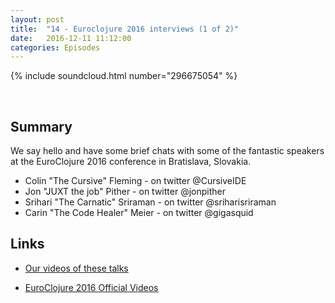 ```yaml
---
layout: post
title:  "14 - Euroclojure 2016 interviews (1 of 2)"
date:   2016-12-11 11:12:00
categories: Episodes
---
```


{% include soundcloud.html number="296675054" %}

<br>

## Summary

We say hello and have some brief chats with some of the fantastic speakers at the EuroClojure 2016 conference in Bratislava, Slovakia.

- Colin "The Cursive" Fleming - on twitter @CursiveIDE
- Jon "JUXT the job" Pither - on twitter @jonpither
- Srihari "The Carnatic" Sriraman - on twitter @sriharisriraman
- Carin "The Code Healer" Meier - on twitter @gigasquid

## Links

- <a href="https://www.youtube.com/playlist?list=PL3MaB7J3_LUiaSayUW-FcASSCsp2z8_Cd"
       target="_blank">Our videos of these talks</a>

- <a href="https://www.youtube.com/playlist?list=PLZdCLR02grLowQLPjuZ7k3pl2ScEyW7A7"
     target="_blank">EuroClojure 2016 Official Videos</a>

